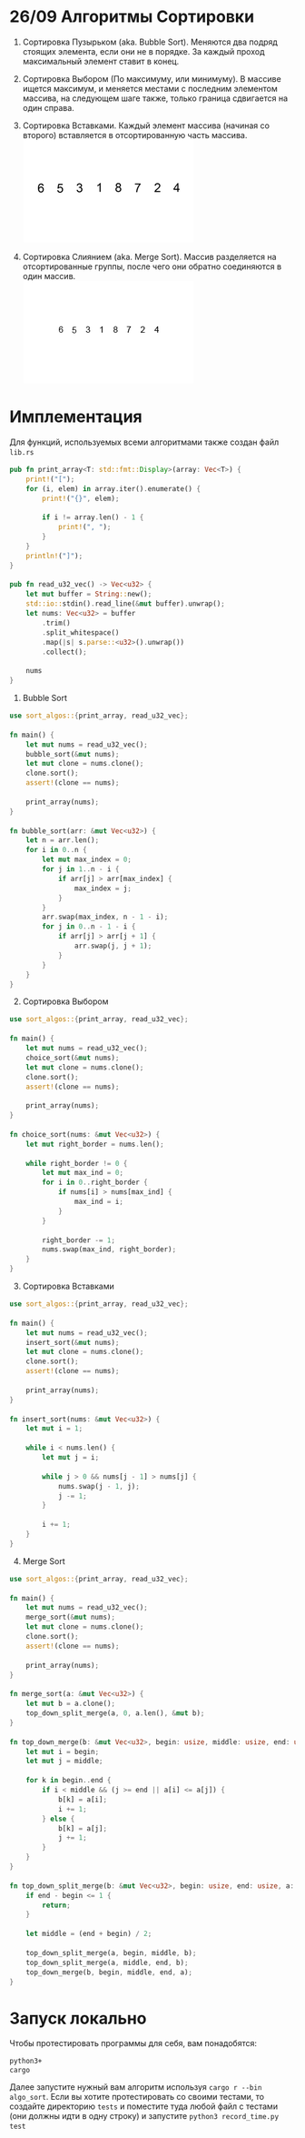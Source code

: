 # 26/09 Алгоритмы Сортировки   
   
1. Сортировка Пузырьком (aka. Bubble Sort). Меняются два подряд стоящих элемента, если они не в порядке. За каждый проход максимальный элемент ставит в конец.   
2. Сортировка Выбором (По максимуму, или минимуму). В массиве ищется максимум, и меняется местами с последним элементом массива, на следующем шаге также, только граница сдвигается на один справа.   
3. Сортировка Вставками. Каждый элемент массива (начиная со второго) вставляется в отсортированную часть массива.     
    ![Insertion-sort-example-300px.gif](files/insertion-sort-example-300px.gif)    
   
4. Сортировка Слиянием (aka. Merge Sort). Массив разделяется на отсортированные группы, после чего они обратно соединяются в один массив.   
    ![Merge-sort-example-300px.gif](files/merge-sort-example-300px.gif)    
    
# Имплементация   
Для функций, используемых всеми алгоритмами также создан файл `lib.rs`   
 
```rust
pub fn print_array<T: std::fmt::Display>(array: Vec<T>) {
    print!("[");
    for (i, elem) in array.iter().enumerate() {
        print!("{}", elem);

        if i != array.len() - 1 {
            print!(", ");
        }
    }
    println!("]");
}

pub fn read_u32_vec() -> Vec<u32> {
    let mut buffer = String::new();
    std::io::stdin().read_line(&mut buffer).unwrap();
    let nums: Vec<u32> = buffer
        .trim()
        .split_whitespace()
        .map(|s| s.parse::<u32>().unwrap())
        .collect();

    nums
}

```
   
1. Bubble Sort    
```rust
use sort_algos::{print_array, read_u32_vec};

fn main() {
    let mut nums = read_u32_vec();
    bubble_sort(&mut nums);
    let mut clone = nums.clone();
    clone.sort();
    assert!(clone == nums);

    print_array(nums);
}

fn bubble_sort(arr: &mut Vec<u32>) {
    let n = arr.len();
    for i in 0..n {
        let mut max_index = 0;
        for j in 1..n - i {
            if arr[j] > arr[max_index] {
                max_index = j;
            }
        }
        arr.swap(max_index, n - 1 - i);
        for j in 0..n - 1 - i {
            if arr[j] > arr[j + 1] {
                arr.swap(j, j + 1);
            }
        }
    }
}

```
   
2. Сортировка Выбором   
```rust
use sort_algos::{print_array, read_u32_vec};

fn main() {
    let mut nums = read_u32_vec();
    choice_sort(&mut nums);
    let mut clone = nums.clone();
    clone.sort();
    assert!(clone == nums);

    print_array(nums);
}

fn choice_sort(nums: &mut Vec<u32>) {
    let mut right_border = nums.len();

    while right_border != 0 {
        let mut max_ind = 0;
        for i in 0..right_border {
            if nums[i] > nums[max_ind] {
                max_ind = i;
            }
        }

        right_border -= 1;
        nums.swap(max_ind, right_border);
    }
}

```
3. Сортировка Вставками   
```rust
use sort_algos::{print_array, read_u32_vec};

fn main() {
    let mut nums = read_u32_vec();
    insert_sort(&mut nums);
    let mut clone = nums.clone();
    clone.sort();
    assert!(clone == nums);

    print_array(nums);
}

fn insert_sort(nums: &mut Vec<u32>) {
    let mut i = 1;

    while i < nums.len() {
        let mut j = i;

        while j > 0 && nums[j - 1] > nums[j] {
            nums.swap(j - 1, j);
            j -= 1;
        }

        i += 1;
    }
}

```
4. Merge Sort    
```rust
use sort_algos::{print_array, read_u32_vec};

fn main() {
    let mut nums = read_u32_vec();
    merge_sort(&mut nums);
    let mut clone = nums.clone();
    clone.sort();
    assert!(clone == nums);

    print_array(nums);
}

fn merge_sort(a: &mut Vec<u32>) {
    let mut b = a.clone();
    top_down_split_merge(a, 0, a.len(), &mut b);
}

fn top_down_merge(b: &mut Vec<u32>, begin: usize, middle: usize, end: usize, a: &mut Vec<u32>) {
    let mut i = begin;
    let mut j = middle;

    for k in begin..end {
        if i < middle && (j >= end || a[i] <= a[j]) {
            b[k] = a[i];
            i += 1;
        } else {
            b[k] = a[j];
            j += 1;
        }
    }
}

fn top_down_split_merge(b: &mut Vec<u32>, begin: usize, end: usize, a: &mut Vec<u32>) {
    if end - begin <= 1 {
        return;
    }

    let middle = (end + begin) / 2;

    top_down_split_merge(a, begin, middle, b);
    top_down_split_merge(a, middle, end, b);
    top_down_merge(b, begin, middle, end, a);
}
```

# Запуск локально
Чтобы протестировать программы для себя, вам понадобятся:
```
python3+
cargo
```
Далее запустите нужный вам алгоритм используя `cargo r --bin algo_sort`.
Если вы хотите протестировать со своими тестами, то создайте директорию `tests` и поместите туда любой файл с тестами (они должны идти в одну строку) и запустите `python3 record_time.py test`